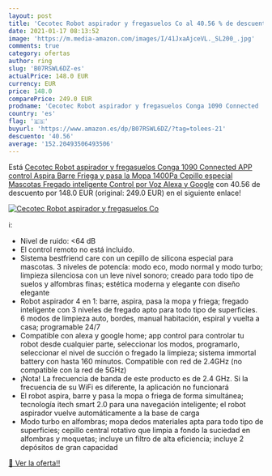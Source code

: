 ```yaml
---
layout: post
title: 'Cecotec Robot aspirador y fregasuelos Co al 40.56 % de descuento'
date: 2021-01-17 08:13:52
image: 'https://m.media-amazon.com/images/I/41JxaAjceVL._SL200_.jpg'
comments: true
category: ofertas
author: ring
slug: 'B07RSWL6DZ-es'
actualPrice: 148.0 EUR
currency: EUR
price: 148.0
comparePrice: 249.0 EUR
prodname: 'Cecotec Robot aspirador y fregasuelos Conga 1090 Connected  APP control  Aspira  Barre  Friega y pasa la Mopa  1400Pa  Cepillo especial Mascotas  Fregado inteligente  Control por Voz Alexa y Google'
country: 'es'
flag: '🇪🇸'
buyurl: 'https://www.amazon.es/dp/B07RSWL6DZ/?tag=tolees-21'
descuento: '40.56'
average: '152.20493506493506'
---
```


Está [Cecotec Robot aspirador y fregasuelos Conga 1090 Connected  APP control  Aspira  Barre  Friega y pasa la Mopa  1400Pa  Cepillo especial Mascotas  Fregado inteligente  Control por Voz Alexa y Google](https://www.amazon.es/dp/B07RSWL6DZ/?tag=tolees-21) con 40.56 de descuento por 148.0 EUR (original: 249.0 EUR) en el siguiente enlace!

[![Cecotec Robot aspirador y fregasuelos Co](https://m.media-amazon.com/images/I/41JxaAjceVL._SL200_.jpg)](https://www.amazon.es/dp/B07RSWL6DZ/?tag=tolees-21)

ℹ️:

- Nivel de ruido: <64 dB
- El control remoto no está incluido.
- Sistema bestfriend care con un cepillo de silicona especial para mascotas. 3 niveles de potencía: modo eco, modo normal y modo turbo; limpieza silenciosa con un leve nivel sonoro; creado para todo tipo de suelos y alfombras finas; estética moderna y elegante con diseño elegante
- Robot aspirador 4 en 1: barre, aspira, pasa la mopa y friega; fregado inteligente con 3 niveles de fregado apto para todo tipo de superficies. 6 modos de limpieza auto, bordes, manual habitación, espiral y vuelta a casa; programable 24/7
- Compatible con alexa y google home; app control para controlar tu robot desde cualquier parte, seleccionar los modos, programarlo, seleccionar el nivel de succión o fregado la limpieza; sistema immortal battery con hasta 160 minutos. Compatible con red de 2.4GHz (no compatible con la red de 5GHz)
- ¡Nota! La frecuencia de banda de este producto es de 2.4 GHz. Si la frecuencia de su WiFi es diferente, la aplicación no funcionará
- El robot aspira, barre y pasa la mopa o friega de forma simultánea; tecnología itech smart 2.0 para una navegación inteligente; el robot aspirador vuelve automáticamente a la base de carga
- Modo turbo en alfombras; mopa dedos materiales apta para todo tipo de superficies; cepillo central rotativo que limpia a fondo la suciedad en alfombras y moquetas; incluye un filtro de alta eficiencia; incluye 2 depósitos de gran capacidad

[🛒 Ver la oferta!!](https://www.amazon.es/dp/B07RSWL6DZ/?tag=tolees-21)
